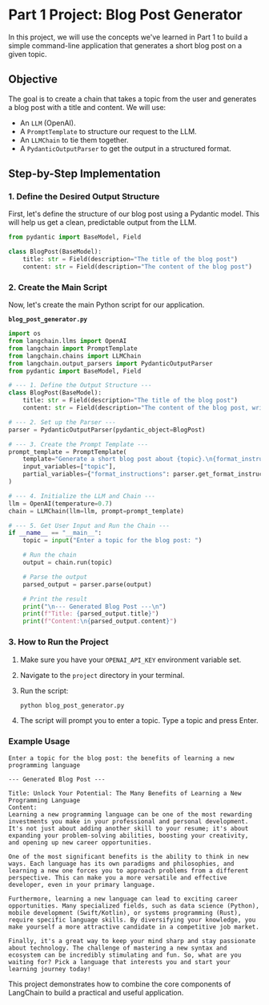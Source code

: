 # Part 1 Project: Blog Post Generator

In this project, we will use the concepts we've learned in Part 1 to build a simple command-line application that generates a short blog post on a given topic.

## Objective

The goal is to create a chain that takes a topic from the user and generates a blog post with a title and content. We will use:

*   An `LLM` (OpenAI).
*   A `PromptTemplate` to structure our request to the LLM.
*   An `LLMChain` to tie them together.
*   A `PydanticOutputParser` to get the output in a structured format.

## Step-by-Step Implementation

### 1. Define the Desired Output Structure

First, let's define the structure of our blog post using a Pydantic model. This will help us get a clean, predictable output from the LLM.

```python
from pydantic import BaseModel, Field

class BlogPost(BaseModel):
    title: str = Field(description="The title of the blog post")
    content: str = Field(description="The content of the blog post")
```

### 2. Create the Main Script

Now, let's create the main Python script for our application.

**`blog_post_generator.py`**

```python
import os
from langchain.llms import OpenAI
from langchain import PromptTemplate
from langchain.chains import LLMChain
from langchain.output_parsers import PydanticOutputParser
from pydantic import BaseModel, Field

# --- 1. Define the Output Structure ---
class BlogPost(BaseModel):
    title: str = Field(description="The title of the blog post")
    content: str = Field(description="The content of the blog post, written in a markdown format")

# --- 2. Set up the Parser ---
parser = PydanticOutputParser(pydantic_object=BlogPost)

# --- 3. Create the Prompt Template ---
prompt_template = PromptTemplate(
    template="Generate a short blog post about {topic}.\n{format_instructions}",
    input_variables=["topic"],
    partial_variables={"format_instructions": parser.get_format_instructions()}
)

# --- 4. Initialize the LLM and Chain ---
llm = OpenAI(temperature=0.7)
chain = LLMChain(llm=llm, prompt=prompt_template)

# --- 5. Get User Input and Run the Chain ---
if __name__ == "__main__":
    topic = input("Enter a topic for the blog post: ")

    # Run the chain
    output = chain.run(topic)

    # Parse the output
    parsed_output = parser.parse(output)

    # Print the result
    print("\n--- Generated Blog Post ---\n")
    print(f"Title: {parsed_output.title}")
    print(f"Content:\n{parsed_output.content}")

```

### 3. How to Run the Project

1.  Make sure you have your `OPENAI_API_KEY` environment variable set.
2.  Navigate to the `project` directory in your terminal.
3.  Run the script:

    ```bash
    python blog_post_generator.py
    ```

4.  The script will prompt you to enter a topic. Type a topic and press Enter.

### Example Usage

```
Enter a topic for the blog post: the benefits of learning a new programming language

--- Generated Blog Post ---

Title: Unlock Your Potential: The Many Benefits of Learning a New Programming Language
Content:
Learning a new programming language can be one of the most rewarding investments you make in your professional and personal development. It's not just about adding another skill to your resume; it's about expanding your problem-solving abilities, boosting your creativity, and opening up new career opportunities.

One of the most significant benefits is the ability to think in new ways. Each language has its own paradigms and philosophies, and learning a new one forces you to approach problems from a different perspective. This can make you a more versatile and effective developer, even in your primary language.

Furthermore, learning a new language can lead to exciting career opportunities. Many specialized fields, such as data science (Python), mobile development (Swift/Kotlin), or systems programming (Rust), require specific language skills. By diversifying your knowledge, you make yourself a more attractive candidate in a competitive job market.

Finally, it's a great way to keep your mind sharp and stay passionate about technology. The challenge of mastering a new syntax and ecosystem can be incredibly stimulating and fun. So, what are you waiting for? Pick a language that interests you and start your learning journey today!
```

This project demonstrates how to combine the core components of LangChain to build a practical and useful application.
